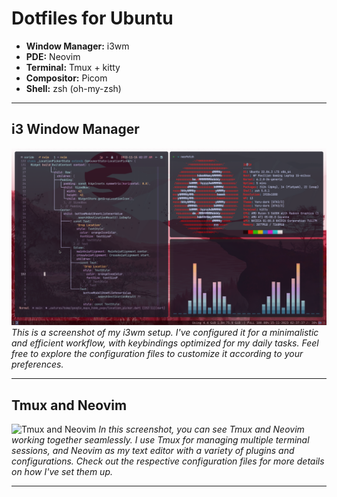 # Dotfiles for Ubuntu

- **Window Manager:** i3wm
- **PDE:** Neovim
- **Terminal:** Tmux + kitty
- **Compositor:** Picom
- **Shell:** zsh (oh-my-zsh)

---

## i3 Window Manager

![i3wm](https://github.com/jeevanpranav02/.dotfiles/blob/main/images/i3wm_screenshot.png)
*This is a screenshot of my i3wm setup. I've configured it for a minimalistic and efficient workflow, with keybindings optimized for my daily tasks. Feel free to explore the configuration files to customize it according to your preferences.*

---

## Tmux and Neovim

![Tmux and Neovim](/https://github.com/jeevanpranav02/.dotfiles/blob/main/images/neovim_and_tmux_screenshot.png)
*In this screenshot, you can see Tmux and Neovim working together seamlessly. I use Tmux for managing multiple terminal sessions, and Neovim as my text editor with a variety of plugins and configurations. Check out the respective configuration files for more details on how I've set them up.*

---

